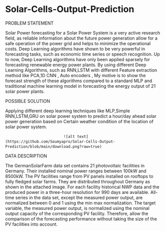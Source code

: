 # Solar-Cells-Output-Prediction

PROBLEM STATEMENT

Solar Power forecasting for a Solar Power System is a very active research field, as reliable information about the future power generation allow for a safe operation of the power grid and helps to minimize the operational costs. Deep Learning algorithms have shown to be very powerful in forecasting tasks, such as economic time series or speech recognition. Up to now, Deep Learning algorithms have only been applied sparsely for forecasting renewable energy power plants. By using different Deep Learning Algorithms, such as RNN,LSTM with different Feature extraction method like PCA,1D CNN , Auto encoders , My motive is to show the forecast strength of these algorithms compared to a standard MLP and traditional machine learning model in forecasting the energy output of 21 solar power plants.

POSSIBLE SOLUTION

Applying different deep learning techniques like MLP,Simple RNN,LSTM,GRU on solar power system to predict a hour/day ahead solar power generation based on Certain weather condition of the location of solar power system.

                              ![alt text](https://github.com/Soumyapro/Solar-Cells-Output-Prediction/blob/main/download.png?raw=true)

DATA DESCRIPTION

The GermanSolarFarm data set contains 21 photovoltaic facilities in Germany. Their installed nominal power ranges between 100kW and 8500kW. The PV facilities range from PV panels installed on rooftops to fully fledged solar farms. They are distributed throughout Germany as shown in the attached image. For each facility historical NWP data and the produced power in a three-hour resolution for 990 days are available. All-time series in the data set, except the measured power output, are normalized between 0 and 1 using the min max normalization. The target variable, the measured power output, is normalized using the nominal output capacity of the corresponding PV facility. Therefore, allow the comparison of the forecasting performance without taking the size of the PV facilities into account.


